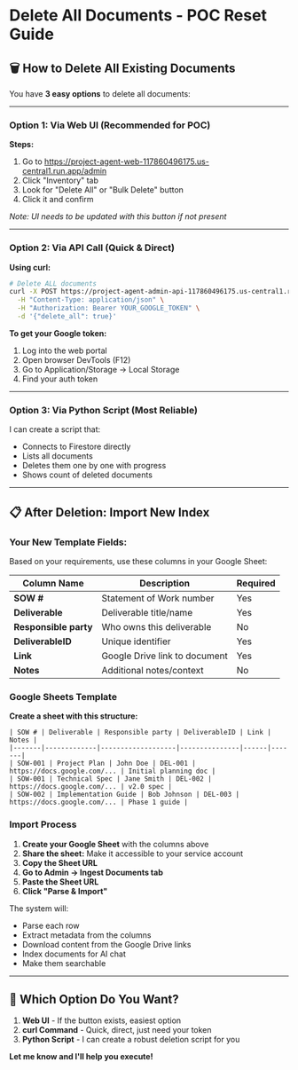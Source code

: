 # Delete All Documents - POC Reset Guide

## 🗑️ How to Delete All Existing Documents

You have **3 easy options** to delete all documents:

---

### Option 1: Via Web UI (Recommended for POC)

**Steps:**
1. Go to https://project-agent-web-117860496175.us-central1.run.app/admin
2. Click "Inventory" tab
3. Look for "Delete All" or "Bulk Delete" button
4. Click it and confirm

*Note: UI needs to be updated with this button if not present*

---

### Option 2: Via API Call (Quick & Direct)

**Using curl:**

```bash
# Delete ALL documents
curl -X POST https://project-agent-admin-api-117860496175.us-central1.run.app/admin/documents/bulk-delete \
  -H "Content-Type: application/json" \
  -H "Authorization: Bearer YOUR_GOOGLE_TOKEN" \
  -d '{"delete_all": true}'
```

**To get your Google token:**
1. Log into the web portal
2. Open browser DevTools (F12)
3. Go to Application/Storage → Local Storage
4. Find your auth token

---

### Option 3: Via Python Script (Most Reliable)

I can create a script that:
- Connects to Firestore directly
- Lists all documents
- Deletes them one by one with progress
- Shows count of deleted documents

---

## 📋 After Deletion: Import New Index

### Your New Template Fields:
Based on your requirements, use these columns in your Google Sheet:

| Column Name | Description | Required |
|------------|-------------|----------|
| **SOW #** | Statement of Work number | Yes |
| **Deliverable** | Deliverable title/name | Yes |
| **Responsible party** | Who owns this deliverable | No |
| **DeliverableID** | Unique identifier | Yes |
| **Link** | Google Drive link to document | Yes |
| **Notes** | Additional notes/context | No |

### Google Sheets Template

**Create a sheet with this structure:**

```
| SOW # | Deliverable | Responsible party | DeliverableID | Link | Notes |
|-------|-------------|-------------------|---------------|------|-------|
| SOW-001 | Project Plan | John Doe | DEL-001 | https://docs.google.com/... | Initial planning doc |
| SOW-001 | Technical Spec | Jane Smith | DEL-002 | https://docs.google.com/... | v2.0 spec |
| SOW-002 | Implementation Guide | Bob Johnson | DEL-003 | https://docs.google.com/... | Phase 1 guide |
```

### Import Process

1. **Create your Google Sheet** with the columns above
2. **Share the sheet:** Make it accessible to your service account
3. **Copy the Sheet URL**
4. **Go to Admin → Ingest Documents tab**
5. **Paste the Sheet URL**
6. **Click "Parse & Import"**

The system will:
- Parse each row
- Extract metadata from the columns
- Download content from the Google Drive links
- Index documents for AI chat
- Make them searchable

---

## 🎯 Which Option Do You Want?

1. **Web UI** - If the button exists, easiest option
2. **curl Command** - Quick, direct, just need your token
3. **Python Script** - I can create a robust deletion script for you

**Let me know and I'll help you execute!**

